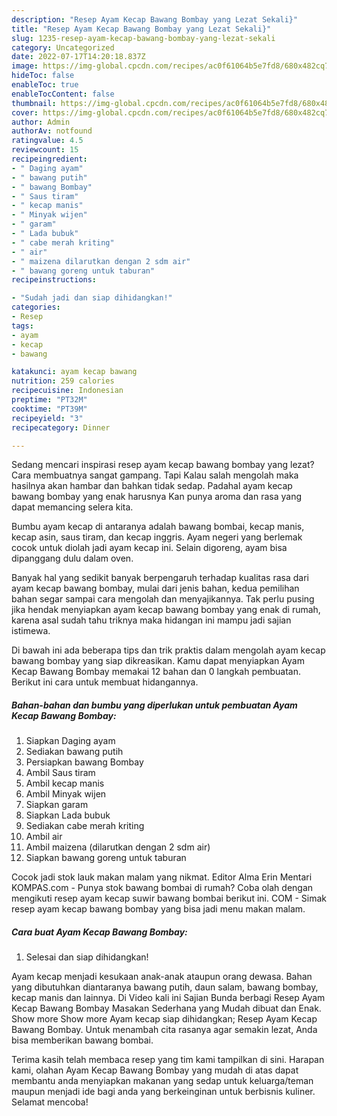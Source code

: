 ```yaml
---
description: "Resep Ayam Kecap Bawang Bombay yang Lezat Sekali}"
title: "Resep Ayam Kecap Bawang Bombay yang Lezat Sekali}"
slug: 1235-resep-ayam-kecap-bawang-bombay-yang-lezat-sekali
category: Uncategorized
date: 2022-07-17T14:20:18.837Z
image: https://img-global.cpcdn.com/recipes/ac0f61064b5e7fd8/680x482cq70/ayam-kecap-bawang-bombay-foto-resep-utama.jpg
hideToc: false
enableToc: true
enableTocContent: false
thumbnail: https://img-global.cpcdn.com/recipes/ac0f61064b5e7fd8/680x482cq70/ayam-kecap-bawang-bombay-foto-resep-utama.jpg
cover: https://img-global.cpcdn.com/recipes/ac0f61064b5e7fd8/680x482cq70/ayam-kecap-bawang-bombay-foto-resep-utama.jpg
author: Admin
authorAv: notfound
ratingvalue: 4.5
reviewcount: 15
recipeingredient:
- " Daging ayam"
- " bawang putih"
- " bawang Bombay"
- " Saus tiram"
- " kecap manis"
- " Minyak wijen"
- " garam"
- " Lada bubuk"
- " cabe merah kriting"
- " air"
- " maizena dilarutkan dengan 2 sdm air"
- " bawang goreng untuk taburan"
recipeinstructions:

- "Sudah jadi dan siap dihidangkan!"
categories:
- Resep
tags:
- ayam
- kecap
- bawang

katakunci: ayam kecap bawang 
nutrition: 259 calories
recipecuisine: Indonesian
preptime: "PT32M"
cooktime: "PT39M"
recipeyield: "3"
recipecategory: Dinner

---
```



Sedang mencari inspirasi resep ayam kecap bawang bombay yang lezat? Cara membuatnya sangat gampang. Tapi Kalau salah mengolah maka hasilnya akan hambar dan bahkan tidak sedap. Padahal ayam kecap bawang bombay yang enak harusnya Kan punya aroma dan rasa yang dapat memancing selera kita.


Bumbu ayam kecap di antaranya adalah bawang bombai, kecap manis, kecap asin, saus tiram, dan kecap inggris. Ayam negeri yang berlemak cocok untuk diolah jadi ayam kecap ini. Selain digoreng, ayam bisa dipanggang dulu dalam oven.

Banyak hal yang sedikit banyak berpengaruh terhadap kualitas rasa dari ayam kecap bawang bombay, mulai dari jenis bahan, kedua pemilihan bahan segar sampai cara mengolah dan menyajikannya. Tak perlu pusing jika hendak menyiapkan ayam kecap bawang bombay yang enak di rumah, karena asal sudah tahu triknya maka hidangan ini mampu jadi sajian istimewa.


Di bawah ini ada beberapa tips dan trik praktis dalam mengolah ayam kecap bawang bombay yang siap dikreasikan. Kamu dapat menyiapkan Ayam Kecap Bawang Bombay memakai 12 bahan dan 0 langkah pembuatan. Berikut ini cara untuk membuat hidangannya.

<!--inarticleads1-->

##### Bahan-bahan dan bumbu yang diperlukan untuk pembuatan Ayam Kecap Bawang Bombay:

1. Siapkan  Daging ayam
1. Sediakan  bawang putih
1. Persiapkan  bawang Bombay
1. Ambil  Saus tiram
1. Ambil  kecap manis
1. Ambil  Minyak wijen
1. Siapkan  garam
1. Siapkan  Lada bubuk
1. Sediakan  cabe merah kriting
1. Ambil  air
1. Ambil  maizena (dilarutkan dengan 2 sdm air)
1. Siapkan  bawang goreng untuk taburan


Cocok jadi stok lauk makan malam yang nikmat. Editor Alma Erin Mentari KOMPAS.com - Punya stok bawang bombai di rumah? Coba olah dengan mengikuti resep ayam kecap suwir bawang bombai berikut ini. COM - Simak resep ayam kecap bawang bombay yang bisa jadi menu makan malam. 

<!--inarticleads2-->

##### Cara buat Ayam Kecap Bawang Bombay:


1. Selesai dan siap dihidangkan!

Ayam kecap menjadi kesukaan anak-anak ataupun orang dewasa. Bahan yang dibutuhkan diantaranya bawang putih, daun salam, bawang bombay, kecap manis dan lainnya. Di Video kali ini Sajian Bunda berbagi Resep Ayam Kecap Bawang Bombay Masakan Sederhana yang Mudah dibuat dan Enak. Show more Show more Ayam kecap siap dihidangkan; Resep Ayam Kecap Bawang Bombay. Untuk menambah cita rasanya agar semakin lezat, Anda bisa memberikan bawang bombai. 

Terima kasih telah membaca resep yang tim kami tampilkan di sini. Harapan kami, olahan Ayam Kecap Bawang Bombay yang mudah di atas dapat membantu anda menyiapkan makanan yang sedap untuk keluarga/teman maupun menjadi ide bagi anda yang berkeinginan untuk berbisnis kuliner. Selamat mencoba!
